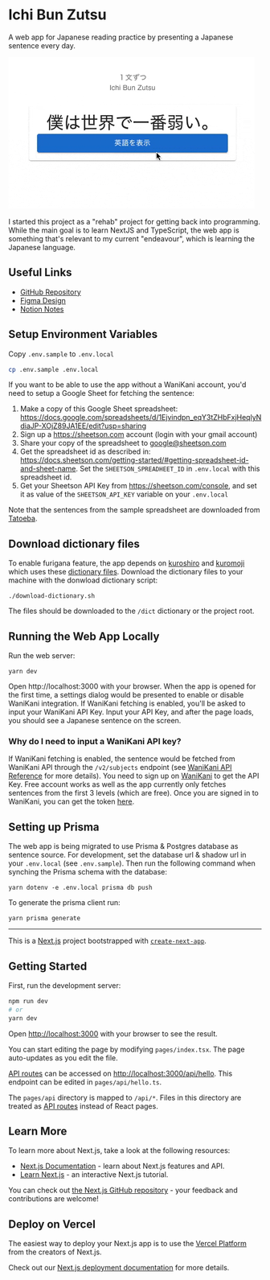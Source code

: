 # Ichi Bun Zutsu

A web app for Japanese reading practice by presenting a Japanese sentence every day.

![](app-demo.gif)

I started this project as a "rehab" project for getting back into programming. While the main goal is to learn NextJS and TypeScript, the web app is something that's relevant to my current "endeavour", which is learning the Japanese language.

## Useful Links

- [GitHub Repository](https://github.com/enreina/ichibunzutsu)
- [Figma Design](https://www.figma.com/file/13XJUSltNujMuN8H8Rq6h4/Ichi-Bun-Zutsu?node-id=2%3A3)
- [Notion Notes](https://www.notion.so/Pet-Project-Ichi-Bun-Zutsu-49a98f061b4a4a698fa351a3034845ca)

## Setup Environment Variables

Copy `.env.sample` to `.env.local`

```bash
cp .env.sample .env.local
```

If you want to be able to use the app without a WaniKani account, you'd need to setup a Google Sheet for fetching the sentence:

1. Make a copy of this Google Sheet spreadsheet: https://docs.google.com/spreadsheets/d/1Ejvindpn_eqY3tZHbFxjHeqlyNdiaJP-XOjZ89JA1EE/edit?usp=sharing
2. Sign up a https://sheetson.com account (login with your gmail account)
3. Share your copy of the spreadsheet to google@sheetson.com
4. Get the spreadsheet id as described in: https://docs.sheetson.com/getting-started/#getting-spreadsheet-id-and-sheet-name. Set the `SHEETSON_SPREADHEET_ID` in `.env.local` with this spreadsheet id.
5. Get your Sheetson API Key from https://sheetson.com/console, and set it as value of the `SHEETSON_API_KEY` variable on your `.env.local`

Note that the sentences from the sample spreadsheet are downloaded from [Tatoeba](https://tatoeba.org).

## Download dictionary files

To enable furigana feature, the app depends on [kuroshiro](https://github.com/hexenq/kuroshiro) and [kuromoji](https://github.com/takuyaa/kuromoji.js) which uses these [dictionary files](https://github.com/takuyaa/kuromoji.js/tree/master/dict).
Download the dictionary files to your machine with the donwload dictionary script:

```
./download-dictionary.sh
```

The files should be downloaded to the `/dict` dictionary or the project root.

## Running the Web App Locally

Run the web server:

```
yarn dev
```

Open http://localhost:3000 with your browser. When the app is opened for the first time, a settings dialog would be presented to enable or disable WaniKani integration. If WaniKani fetching is enabled, you'll be asked to input your WaniKani API Key. Input your API Key, and after the page loads, you should see a Japanese sentence on the screen.

### Why do I need to input a WaniKani API key?

If WaniKani fetching is enabled, the sentence would be fetched from WaniKani API through the `/v2/subjects` endpoint (see [WaniKani API Reference](https://docs.api.wanikani.com/20170710/#get-all-subjects) for more details). You need to sign up on [WaniKani](https://wanikani.com/) to get the API Key. Free account works as well as the app currently only fetches sentences from the first 3 levels (which are free). Once you are signed in to WaniKani, you can get the token [here](https://www.wanikani.com/settings/personal_access_tokens).

## Setting up Prisma

The web app is being migrated to use Prisma & Postgres database as sentence source. For development, set the database url & shadow url in your `.env.local` (see `.env.sample`). Then run the following command when synching the Prisma schema with the database:

```
yarn dotenv -e .env.local prisma db push
```

To generate the prisma client run:

```
yarn prisma generate
```

---

This is a [Next.js](https://nextjs.org/) project bootstrapped with [`create-next-app`](https://github.com/vercel/next.js/tree/canary/packages/create-next-app).

## Getting Started

First, run the development server:

```bash
npm run dev
# or
yarn dev
```

Open [http://localhost:3000](http://localhost:3000) with your browser to see the result.

You can start editing the page by modifying `pages/index.tsx`. The page auto-updates as you edit the file.

[API routes](https://nextjs.org/docs/api-routes/introduction) can be accessed on [http://localhost:3000/api/hello](http://localhost:3000/api/hello). This endpoint can be edited in `pages/api/hello.ts`.

The `pages/api` directory is mapped to `/api/*`. Files in this directory are treated as [API routes](https://nextjs.org/docs/api-routes/introduction) instead of React pages.

## Learn More

To learn more about Next.js, take a look at the following resources:

- [Next.js Documentation](https://nextjs.org/docs) - learn about Next.js features and API.
- [Learn Next.js](https://nextjs.org/learn) - an interactive Next.js tutorial.

You can check out [the Next.js GitHub repository](https://github.com/vercel/next.js/) - your feedback and contributions are welcome!

## Deploy on Vercel

The easiest way to deploy your Next.js app is to use the [Vercel Platform](https://vercel.com/new?utm_medium=default-template&filter=next.js&utm_source=create-next-app&utm_campaign=create-next-app-readme) from the creators of Next.js.

Check out our [Next.js deployment documentation](https://nextjs.org/docs/deployment) for more details.
